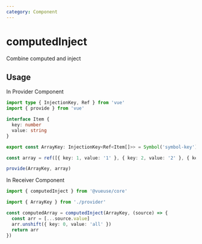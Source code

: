 ```yaml
---
category: Component
---
```


# computedInject

Combine computed and inject

## Usage

In Provider Component

```ts
import type { InjectionKey, Ref } from 'vue'
import { provide } from 'vue'

interface Item {
  key: number
  value: string
}

export const ArrayKey: InjectionKey<Ref<Item[]>> = Symbol('symbol-key')

const array = ref([{ key: 1, value: '1' }, { key: 2, value: '2' }, { key: 3, value: '3' }])

provide(ArrayKey, array)
```

In Receiver Component

```ts
import { computedInject } from '@vueuse/core'

import { ArrayKey } from './provider'

const computedArray = computedInject(ArrayKey, (source) => {
  const arr = [...source.value]
  arr.unshift({ key: 0, value: 'all' })
  return arr
})
```
